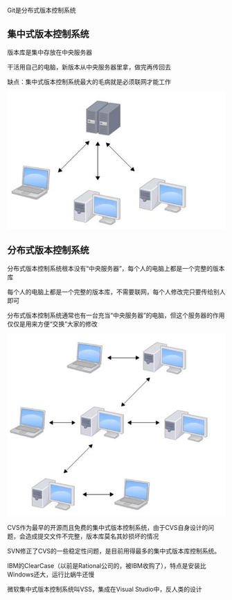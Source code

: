Git是分布式版本控制系统

## 集中式版本控制系统

版本库是集中存放在中央服务器

干活用自己的电脑，新版本从中央服务器里拿，做完再传回去                                                                                                                                                                                                                                                                                                                                                                                                                                                                                                                                                                                                                                                                                                                                                                                                                                                                                                                                                                                                                                               

缺点：集中式版本控制系统最大的毛病就是必须联网才能工作

![image-20210524021603494](assets/image-20210524021603494.png)

## 分布式版本控制系统

分布式版本控制系统根本没有“中央服务器”，每个人的电脑上都是一个完整的版本库

每个人的电脑上都是一个完整的版本库，不需要联网，每个人修改完只要传给别人即可

分布式版本控制系统通常也有一台充当“中央服务器”的电脑，但这个服务器的作用仅仅是用来方便“交换”大家的修改

![image-20210524021613825](assets/image-20210524021613825.png)

CVS作为最早的开源而且免费的集中式版本控制系统，由于CVS自身设计的问题，会造成提交文件不完整，版本库莫名其妙损坏的情况

SVN修正了CVS的一些稳定性问题，是目前用得最多的集中式版本库控制系统。

IBM的ClearCase（以前是Rational公司的，被IBM收购了），特点是安装比Windows还大，运行比蜗牛还慢

微软集中式版本控制系统叫VSS，集成在Visual Studio中，反人类的设计

